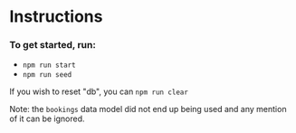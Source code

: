 # Instructions

### To get started, run:
- `npm run start`
- `npm run seed`

If you wish to reset "db", you can `npm run clear`

Note: the `bookings` data model did not end up being used and any mention of it can be ignored.